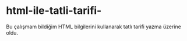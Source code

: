 # html-ile-tatli-tarifi-
Bu çalışmam bildiğim HTML bilgilerini kullanarak tatlı tarifi yazma üzerine oldu.
